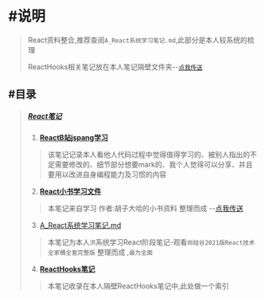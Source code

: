 # #说明

>React资料整合,推荐查阅`A_React系统学习笔记.md`,此部分是本人较系统的梳理
>
>ReactHooks相关笔记放在本人笔记隔壁文件夹--[`点我传送`](https://gitee.com/hongjilin/hongs-study-notes/tree/master/编程_前端开发学习笔记/ReactHooks笔记)

## #目录

>#####  **[React笔记](https://gitee.com/hongjilin/hongs-study-notes/tree/master/编程_前端开发学习笔记/React笔记)** 
>
>1. **[ReactB站jspang学习](https://gitee.com/hongjilin/hongs-study-notes/tree/master/编程_前端开发学习笔记/React笔记/ReactB站jspang学习)** 
>
>   > 该笔记记录本人看他人代码过程中觉得值得学习的、被别人指出的不足需要修改的、细节部分想要mark的、我个人觉得可以分享、并且要用以改进自身编程能力及习惯的内容
>
>2.  **[React小书学习文件](https://gitee.com/hongjilin/hongs-study-notes/tree/master/编程_前端开发学习笔记/React笔记/React小书学习文件)** 
>
>   > 本笔记来自学习 作者:胡子大哈的小书资料 整理而成 --[点我传送]( http://huziketang.com/books/react/lesson5 )
>
>3. [A_React系统学习笔记.md](https://gitee.com/hongjilin/hongs-study-notes/tree/master/%E7%BC%96%E7%A8%8B_%E5%89%8D%E7%AB%AF%E5%BC%80%E5%8F%91%E5%AD%A6%E4%B9%A0%E7%AC%94%E8%AE%B0/Scss%E7%AC%94%E8%AE%B0)
>
>   > 本笔记为本人`洪`系统学习React阶段笔记-观看`尚硅谷2021版React技术全家桶全套完整版` 整理而成 ,`最为全面`
>
>4. **[ReactHooks笔记](https://gitee.com/hongjilin/hongs-study-notes/tree/master/编程_前端开发学习笔记/ReactHooks笔记)** 
>
>   > 本笔记收录在本人隔壁ReactHooks笔记中,此处做一个索引
>

